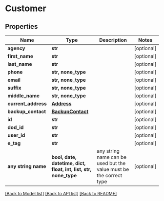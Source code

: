 # Customer


## Properties
Name | Type | Description | Notes
------------ | ------------- | ------------- | -------------
**agency** | **str** |  | [optional] 
**first_name** | **str** |  | [optional] 
**last_name** | **str** |  | [optional] 
**phone** | **str, none_type** |  | [optional] 
**email** | **str, none_type** |  | [optional] 
**suffix** | **str, none_type** |  | [optional] 
**middle_name** | **str, none_type** |  | [optional] 
**current_address** | [**Address**](Address.md) |  | [optional] 
**backup_contact** | [**BackupContact**](BackupContact.md) |  | [optional] 
**id** | **str** |  | [optional] 
**dod_id** | **str** |  | [optional] 
**user_id** | **str** |  | [optional] 
**e_tag** | **str** |  | [optional] 
**any string name** | **bool, date, datetime, dict, float, int, list, str, none_type** | any string name can be used but the value must be the correct type | [optional]

[[Back to Model list]](../README.md#documentation-for-models) [[Back to API list]](../README.md#documentation-for-api-endpoints) [[Back to README]](../README.md)


